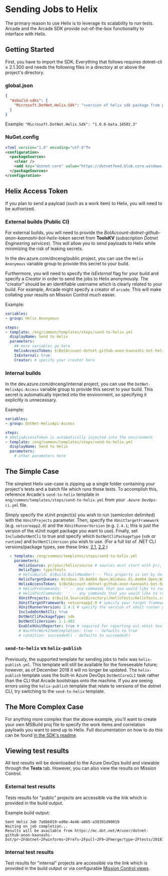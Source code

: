 # Sending Jobs to Helix

The primary reason to use Helix is to leverage its scalability to run tests. Arcade and the Arcade SDK provide out-of-the-box functionality to interface with Helix.

## Getting Started

First, you have to import the SDK. Everything that follows requires dotnet-cli ≥ 2.1.300 and needs the following files in a directory at or above the project's directory.

### global.json

```json
{
  "msbuild-sdks": {
    "Microsoft.DotNet.Helix.Sdk": "<version of helix sdk package from package feed>"
  }
}
```

Example: `"Microsoft.DotNet.Helix.Sdk": "1.0.0-beta.18502.3"`

### NuGet.config

```xml
<?xml version="1.0" encoding="utf-8"?>
<configuration>
  <packageSources>
    <clear />
    <add key="dotnet-core" value="https://dotnetfeed.blob.core.windows.net/dotnet-core/index.json" />
  </packageSources>
</configuration>
```

## Helix Access Token

If you plan to send a payload (such as a work item) to Helix, you will need to be authorized.

### External builds (Public CI)

For external builds, you will need to provide the *BotAccount-dotnet-github-anon-kaonashi-bot-helix-token* secret from **ToolsKV** (subscription *Dotnet Engineering services*). This will allow you to send payloads to Helix while minimizing the risk of leaking secrets.

In the dev.azure.com/dnceng/public project, you can use the `Helix Anonymous` variable group to provide this secret to your build.

Furthermore, you will need to specify the *IsExternal* flag for your build and specify a *Creator* in order to send the jobs to Helix anonymously. The "creator" should be an identifiable username which is clearly related to your build. For example, Arcade might specify a creator of `arcade`. This will make collating your results on Mission Control much easier.

Example:

```yaml
variables:
- group: Helix Anonymous

steps:
- template: /eng/common/templates/steps/send-to-helix.yml
  displayName: Send to Helix
  parameters:
    ## more variables go here
    HelixAccessToken: $(BotAccount-dotnet-github-anon-kaonashi-bot-helix-token)
    IsExternal: true
    Creator: # specify your creator here
```

### Internal builds

In the dev.azure.com/dnceng/internal project, you can use the `DotNet-HelixApi-Access` variable group to provide this secret to your build. This secret is automatically injected into the environment, so specifying it explicitly is unnecessary.


Example:

```yaml
variables:
- group: DotNet-HelixApi-Access

steps:
# $HelixAccessToken is automatically injected into the environment
- template: /eng/common/templates/steps/send-to-helix.yml
  displayName: Send to Helix
  parameters:
    # other parameters here
```

## The Simple Case

The simplest Helix use-case is zipping up a single folder containing your project's tests and a batch file which runs those tests. To accomplish this, reference Arcade's `send-to-helix` template in `eng/common/templates/steps/send-to-helix.yml` from your `.Azure DevOps-ci.yml` file.

Simply specify the xUnit project(s) you wish to run (semicolon delimited) with the `XUnitProjects` parameter. Then, specify the `XUnitTargetFramework` (e.g. `netcoreapp2.0`) and the `XUnitRunnerVersion` (e.g. `2.4.1`; this is just the version of the xUnit nuget package you want to use). Finally, set `IncludeDotNetCli` to true and specify which `DotNetCliPackageType` (`sdk` or `runtime`) and `DotNetCliVersion` you wish to use. (For a full list of .NET CLI versions/package types, see these links: [2.1](https://dotnet.microsoft.com/download/dotnet-core/2.1), [2.2](https://dotnet.microsoft.com/download/dotnet-core/2.2).)

```yaml
  - template: /eng/common/templates/steps/send-to-helix.yml
    parameters:
      HelixSource: pr/your/helix/source # sources must start with pr/, official/, prodcon/, or agent/
      HelixType: type/tests
      # HelixBuild: $(Build.BuildNumber) -- This property is set by default
      HelixTargetQueues: Windows.10.Amd64.Open;Windows.81.Amd64.Open;Windows.7.Amd64.Open # specify appropriate queues here
      HelixAccessToken: $(BotAccount-dotnet-github-anon-kaonashi-bot-helix-token) # only for external (public) builds
      # HelixPreCommands: '' -- any commands that you would like to run prior to running your job
      # HelixPostCommands: '' -- any commands that you would like to run after running your job
      XUnitProjects: $(Build.SourcesDirectory)/HelloTests/HelloTests.csproj # specify your xUnit projects (semicolon delimited) here instead!
      XUnitTargetFramework: netcoreapp2.0 # specify your target framework here
      XUnitRunnerVersion: 2.4.1 # specify the version of xUnit runner you wish to use here
      IncludeDotNetCli: true
      DotNetCliPackageType: sdk
      DotNetCliVersion: 2.1.403
      EnableXUnitReporter: true # required for reporting out xUnit test results to Mission Control
      # WaitForWorkItemCompletion: true -- defaults to true
      # condition: succeeded() - defaults to succeeded()
```

### `send-to-helix` vs `helix-publish`
Previously, the supported template for sending jobs to helix was `helix-publish.yml`. This template will still be available for the foreseeable future; however, as of December 2018 it will no longer be updated. The `helix-publish` template uses the built-in Azure DevOps `DotNetCoreCLI` task rather than the CLI that Arcade bootstraps onto the machine. If you are seeing errors using the `helix-publish` template that relate to versions of the dotnet CLI, try switching to the `send-to-helix` template.

## The More Complex Case

For anything more complex than the above example, you'll want to create your own MSBuild proj file to specify the work items and correlation payloads you want to send up to Helix. Full documentation on how to do this can be found [in the SDK's readme](https://github.com/dotnet/arcade/blob/master/src/Microsoft.DotNet.Helix/Sdk/Readme.md).

## Viewing test results

All test results will be downloaded to the Azure DevOps build and viewable through the **Tests** tab. However, you can also view the results on Mission Control.

### External test results

Tests results for "public" projects are accessible via the link which is provided in the build output.

Example build output:

```Text
Sent Helix Job 7a6bb019-ed0e-4e46-a065-a38391d90019
Waiting on job completion...
Results will be available from https://mc.dot.net/#/user/dotnet-github-anon-kaonashi-bot/pr~2Fdotnet~2Fwinforms~2Frefs~2Fpull~2F9~2Fmerge/type~2Ftests/20181029.7
```

### Internal test results

Test results for "internal" projects are accessible via the link which is provided in the build output or via configurable [Mission Control views](https://github.com/dotnet/core-eng/blob/ad1d9dd5b9797f0e659a647dbce9e8c842fa3324/Documentation/HelixDocumentation.md#mission-control).
